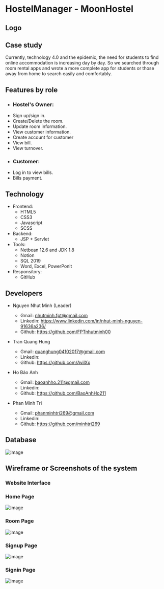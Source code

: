 # HostelManager - MoonHostel

## Logo

## Case study

Currently, technology 4.0 and the epidemic, the need for students to find online accommodation is increasing day by day. So we searched through room rental apps and wrote a more complete app for students or those away from home to search easily and comfortably.

## Features by role
- ### Hostel's Owner:
-   Sign up/sign in.
-	Create/Delete the room.
-   Update room information.
-   View customer information.
-   Create account for customer
-   View bill.
-   View turnover.
- ### Customer:
-   Log in to view bills.
-   Bills payment.

## Technology
- Frontend:
    - HTML5
    - CSS3
    - Javascript
    - SCSS
- Backend:
   - JSP + Servlet
- Tools:
   - Netbean 12.6 and JDK 1.8
   - Notion
   - SQL 2019
   - Word, Excel, PowerPonit
- Responsitory:
   - GitHub
## Developers
- Nguyen Nhut Minh (Leader) 
    - Gmail: nhutminh.fpt@gmail.com
    - Linkedin: https://www.linkedin.com/in/nhut-minh-nguyen-91636a236/
    - Github: https://github.com/FPTnhutminh00

- Tran Quang Hung
    - Gmail: quanghung04102017@gmail.com
    - Linkedin:
    - Github: https://github.com/AvilXx
    
- Ho Bảo Anh 
    - Gmail: baoanhho.211@gmail.com
    - Linkedin:
    - Github: https://github.com/BaoAnhHo211
    
- Phan Minh Tri
    - Gmail: phanminhtri269@gmail.com
    - Linkedin:
    - Github: https://github.com/minhtri269

## Database
![image](https://user-images.githubusercontent.com/90835621/170277067-8d1b7ef7-093c-469b-adee-dacd625687dc.png)

## Wireframe or Screenshots of the system
### Website Interface
### Home Page
![image](https://user-images.githubusercontent.com/90835621/170280757-c2d774d5-697c-44e6-8139-6c5507bd6e14.png)

### Room Page
![image](https://user-images.githubusercontent.com/90835621/170280891-b5529d60-e94f-4c8b-96dc-a973b32761f0.png)

### Signup Page
![image](https://user-images.githubusercontent.com/90835621/170280970-c470db09-1a79-4794-b5d4-aab913348329.png)

### Signin Page

![image](https://user-images.githubusercontent.com/90835621/170281123-0eb1d6a2-3771-4e01-b383-c83c92fe6504.png)



